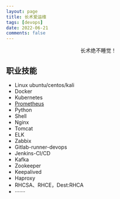 ```yaml
---
layout: page
title: 长术爱运维
tags: [devops]
date: 2022-06-21
comments: false
---
```

    
<center>长术绝不睡觉！</center>

## 职业技能
* Linux ubuntu/centos/kali
* Docker
* Kubernetes
* <a href="#prometheus" >Prometheus</a>
* Python
* Shell
* Nginx
* Tomcat
* ELK
* Zabbix
* Gitlab-runner-devops
* Jenkins-CI/CD
* Kafka
* Zookeeper
* Keepalived
* Haproxy
* RHCSA、RHCE，Dest:RHCA
* ·······

